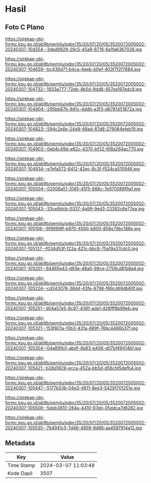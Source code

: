 # Hasil

## Foto C Plano

https://sirekap-obj-formc.kpu.go.id/ab9b/pemilu/pdpr/35/20/07/20/05/3520072005002-20240307-104554--3ded9829-29c5-45a9-8716-6a1fa6367026.jpg

https://sirekap-obj-formc.kpu.go.id/ab9b/pemilu/pdpr/35/20/07/20/05/3520072005002-20240307-104659--bc436d71-b4ca-4eeb-b0ef-403f7f2f7884.jpg

https://sirekap-obj-formc.kpu.go.id/ab9b/pemilu/pdpr/35/20/07/20/05/3520072005002-20240307-104732--1933a777-72eb-4b5d-9dd8-457ee197edc9.jpg

https://sirekap-obj-formc.kpu.go.id/ab9b/pemilu/pdpr/35/20/07/20/05/3520072005002-20240307-104804--295bb87b-941c-4ddb-a3f3-d6781451872a.jpg

https://sirekap-obj-formc.kpu.go.id/ab9b/pemilu/pdpr/35/20/07/20/05/3520072005002-20240307-104823--594c2e6e-24d9-48ad-87d6-279084efeb19.jpg

https://sirekap-obj-formc.kpu.go.id/ab9b/pemilu/pdpr/35/20/07/20/05/3520072005002-20240307-104903--0eb4c49d-e62c-4370-bf32-6f8a264ac770.jpg

https://sirekap-obj-formc.kpu.go.id/ab9b/pemilu/pdpr/35/20/07/20/05/3520072005002-20240307-104934--e7efa572-6412-42ec-8c3f-f524ca510946.jpg

https://sirekap-obj-formc.kpu.go.id/ab9b/pemilu/pdpr/35/20/07/20/05/3520072005002-20240307-105004--02008a51-3145-45f5-888c-7e970089f9a1.jpg

https://sirekap-obj-formc.kpu.go.id/ab9b/pemilu/pdpr/35/20/07/20/05/3520072005002-20240307-105043--33ce9dcb-0337-4a99-9ed3-23392c6e77ea.jpg

https://sirekap-obj-formc.kpu.go.id/ab9b/pemilu/pdpr/35/20/07/20/05/3520072005002-20240307-105106--9f9999ff-b970-4590-b800-858e79bc188e.jpg

https://sirekap-obj-formc.kpu.go.id/ab9b/pemilu/pdpr/35/20/07/20/05/3520072005002-20240307-105137--f034d53f-f23a-421c-bbc8-75a19a37cdc0.jpg

https://sirekap-obj-formc.kpu.go.id/ab9b/pemilu/pdpr/35/20/07/20/05/3520072005002-20240307-105201--84465e43-d93e-48a0-99ce-2759cd81b8a4.jpg

https://sirekap-obj-formc.kpu.go.id/ab9b/pemilu/pdpr/35/20/07/20/05/3520072005002-20240307-105224--cd343078-36d4-43fe-8798-f89cd69db60f.jpg

https://sirekap-obj-formc.kpu.go.id/ab9b/pemilu/pdpr/35/20/07/20/05/3520072005002-20240307-105251--d04a57e5-8c97-436f-ada1-d28fff8b99eb.jpg

https://sirekap-obj-formc.kpu.go.id/ab9b/pemilu/pdpr/35/20/07/20/05/3520072005002-20240307-105321--153f801a-10b3-431a-889f-76bc4466b37f.jpg

https://sirekap-obj-formc.kpu.go.id/ab9b/pemilu/pdpr/35/20/07/20/05/3520072005002-20240307-105354--04a89fb0-abdf-4b83-b406-d07bf49414bf.jpg

https://sirekap-obj-formc.kpu.go.id/ab9b/pemilu/pdpr/35/20/07/20/05/3520072005002-20240307-105421--b28d1829-ecca-452a-bb5d-d56cfd5defb4.jpg

https://sirekap-obj-formc.kpu.go.id/ab9b/pemilu/pdpr/35/20/07/20/05/3520072005002-20240307-105447--5177b53b-04e3-4611-8ee3-54291701251e.jpg

https://sirekap-obj-formc.kpu.go.id/ab9b/pemilu/pdpr/35/20/07/20/05/3520072005002-20240307-105508--5deb3810-284a-4410-87eb-05ddca7d6282.jpg

https://sirekap-obj-formc.kpu.go.id/ab9b/pemilu/pdpr/35/20/07/20/05/3520072005002-20240307-105535--764941c5-7d46-4859-9d88-aa4597914a12.jpg


## Metadata

| Key        | Value               |
| ---------- | ------------------- |
| Time Stamp | 2024-03-07 11:03:48 |
| Kode Dapil | 3507                |



